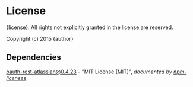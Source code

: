 # License

{license}. All rights not explicitly granted in the license are reserved.

Copyright (c) 2015 {author}

## Dependencies
[oauth-rest-atlassian@0.4.23](&quot;https://github.com/Cellarise/OAuth-REST-Atlassian&quot;) - &quot;MIT License (MIT)&quot;, 
*documented by [npm-licenses](http://github.com/AceMetrix/npm-license.git)*.
